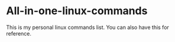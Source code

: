 # All-in-one-linux-commands
This is my personal linux commands list. You can also have this for reference.
